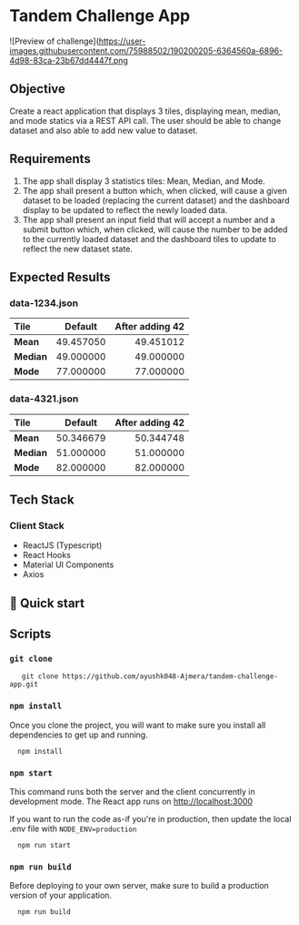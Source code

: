 
# Tandem Challenge App

![Preview of challenge](https://user-images.githubusercontent.com/75988502/190200205-6364560a-6896-4d98-83ca-23b67dd4447f.png

## Objective

Create a react application that displays 3 tiles, displaying mean, median, and mode statics via a REST API call. The user should be able to change dataset and also able to add new value to dataset.

## Requirements

1. The app shall display 3 statistics tiles: Mean, Median, and Mode. 
2. The app shall present a button which, when clicked, will cause a given dataset to be loaded (replacing the current dataset) and the dashboard display to be updated to reflect the newly
loaded data.
3. The app shall present an input field that will accept a number and a submit button which, when clicked, will cause the number to be added to the currently loaded dataset and the dashboard
tiles to update to reflect the new dataset state.


## Expected Results

### data-1234.json

| Tile       |  Default  | After adding 42 |
| :--------- | :-------: | --------------: |
| **Mean**   | 49.457050 |       49.451012 |
| **Median** | 49.000000 |       49.000000 |
| **Mode**   | 77.000000 |       77.000000 |

### data-4321.json

| Tile       |  Default  | After adding 42 |
| :--------- | :-------: | --------------: |
| **Mean**   | 50.346679 |       50.344748 |
| **Median** | 51.000000 |       51.000000 |
| **Mode**   | 82.000000 |       82.000000 |

## Tech Stack

### Client Stack

- ReactJS (Typescript)
- React Hooks
- Material UI Components
- Axios


## 🚀 Quick start

## Scripts

### `git clone`

```shell
   git clone https://github.com/ayushk048-Ajmera/tandem-challenge-app.git
```

### `npm install`

Once you clone the project, you will want to make sure you install all dependencies to get up and running.

```shell
  npm install
```

### `npm start`

This command runs both the server and the client concurrently in development mode. The React app runs on [http://localhost:3000](http://localhost:3000)

If you want to run the code as-if you're in production, then update the local .env file with `NODE_ENV=production`

```shell
  npm run start
```

### `npm run build`

Before deploying to your own server, make sure to build a production version of your application.

```shell
  npm run build
```
